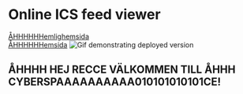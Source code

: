 # Online ICS feed viewer


[ÅHHHHHHemlighemsida](https://binar-reka.github.io/online-ics-feed-viewer/) \
[ÅHHHHHHemsida](https:recce.utn.se)
![Gif demonstrating deployed version](./demo.gif)


## ÅHHHH HEJ RECCE VÄLKOMMEN TILL ÅHHH CYBERSPAAAAAAAAAA010101010101CE!
